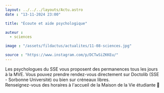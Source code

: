 ```yaml
---
layout: ../../../layouts/Actu.astro
date : "13-11-2024 23:00"

title: "Écoute et aide psychologique"

auteur :
  - sciences

image : "/assets/fildactus/actualites/11-08-sciences.jpg"

source : "https://www.instagram.com/p/DCTwSiZKKEu/"
---
```


Les psychologues du SSE vous proposent des permanences tous les jours à la MVE. Vous pouvez prendre rendez-vous directement sur Doctolib (SSE - Sorbonne Université) ou bien sur créneaux libres.  
Renseignez-vous des horaires à l'accueil de la Maison de la Vie étudiante 🙂